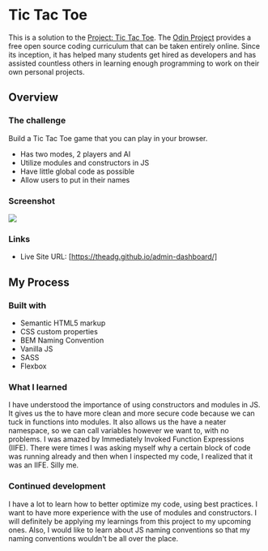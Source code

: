 # Tic Tac Toe

This is a solution to the [Project: Tic Tac Toe](https://www.theodinproject.com/lessons/node-path-javascript-tic-tac-toe). The [Odin Project](https://www.theodinproject.com/about) provides a free open source coding curriculum that can be taken entirely online. Since its inception, it has helped many students get hired as developers and has assisted countless others in learning enough programming to work on their own personal projects.

## Overview

### The challenge

Build a Tic Tac Toe game that you can play in your browser.

- Has two modes, 2 players and AI
- Utilize modules and constructors in JS
- Have little global code as possible
- Allow users to put in their names

### Screenshot

![](./adg-library.png)

### Links

- Live Site URL: [https://theadg.github.io/admin-dashboard/]

## My Process

### Built with

- Semantic HTML5 markup
- CSS custom properties
- BEM Naming Convention
- Vanilla JS
- SASS
- Flexbox

### What I learned

I have understood the importance of using constructors and modules in JS. It gives us the to have more clean and more secure code because we can tuck in functions into modules. It also allows us the have a neater namespace, so we can call variables however we want to, with no problems. I was amazed by Immediately Invoked Function Expressions (IIFE). There were times I was asking myself why a certain block of code was running already and then when I inspected my code, I realized that it was an IIFE. Silly me.

### Continued development

I have a lot to learn how to better optimize my code, using best practices. I want to have more experience with the use of modules and constructors. I will definitely be applying my learnings from this project to my upcoming ones. Also, I would like to learn about JS naming conventions so that my naming conventions wouldn't be all over the place.
